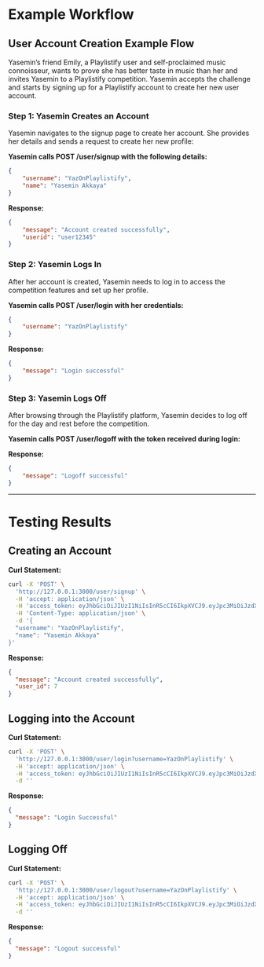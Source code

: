 # Example Workflow

## User Account Creation Example Flow

Yasemin’s friend Emily, a Playlistify user and self-proclaimed music connoisseur, wants to prove she has better taste in music than her and invites Yasemin to a Playlistify competition. Yasemin accepts the challenge and starts by signing up for a Playlistify account to create her new user account.

### Step 1: Yasemin Creates an Account
Yasemin navigates to the signup page to create her account. She provides her details and sends a request to create her new profile:

**Yasemin calls POST /user/signup with the following details:**

```json
{
    "username": "YazOnPlaylistify",
    "name": "Yasemin Akkaya"
}
```

**Response:**

```json
{
    "message": "Account created successfully",
    "userid": "user12345"
}
```

### Step 2: Yasemin Logs In
After her account is created, Yasemin needs to log in to access the competition features and set up her profile.

**Yasemin calls POST /user/login with her credentials:**

```json
{
    "username": "YazOnPlaylistify"
}
```

**Response:**

```json
{
    "message": "Login successful"
}
```

### Step 3: Yasemin Logs Off
After browsing through the Playlistify platform, Yasemin decides to log off for the day and rest before the competition.

**Yasemin calls POST /user/logoff with the token received during login:**

**Response:**

```json
{
    "message": "Logoff successful"
}
```

---

# Testing Results

## Creating an Account
**Curl Statement:**

```sh
curl -X 'POST' \
  'http://127.0.0.1:3000/user/signup' \
  -H 'accept: application/json' \
  -H 'access_token: eyJhbGciOiJIUzI1NiIsInR5cCI6IkpXVCJ9.eyJpc3MiOiJzdXBhYmFzZSIsInJlZiI6IndkbmpoZnFsemR6YmViaW5ieHBuIiwicm9sZSI6ImFub24iLCJpYXQiOjE3MzAwNzg4NjAsImV4cCI6MjA0NTY1NDg2MH0.p32MA6K5Z64pIeeQEr9TLSWVklq-E-z8zU6x84rNChE' \
  -H 'Content-Type: application/json' \
  -d '{
  "username": "YazOnPlaylistify",
  "name": "Yasemin Akkaya"
}'
```

**Response:**

```json
{
  "message": "Account created successfully",
  "user_id": 7
}
```

## Logging into the Account
**Curl Statement:**

```sh
curl -X 'POST' \
  'http://127.0.0.1:3000/user/login?username=YazOnPlaylistify' \
  -H 'accept: application/json' \
  -H 'access_token: eyJhbGciOiJIUzI1NiIsInR5cCI6IkpXVCJ9.eyJpc3MiOiJzdXBhYmFzZSIsInJlZiI6IndkbmpoZnFsemR6YmViaW5ieHBuIiwicm9sZSI6ImFub24iLCJpYXQiOjE3MzAwNzg4NjAsImV4cCI6MjA0NTY1NDg2MH0.p32MA6K5Z64pIeeQEr9TLSWVklq-E-z8zU6x84rNChE' \
  -d ''
```

**Response:**

```json
{
  "message": "Login Successful"
}
```

## Logging Off
**Curl Statement:**

```sh
curl -X 'POST' \
  'http://127.0.0.1:3000/user/logout?username=YazOnPlaylistify' \
  -H 'accept: application/json' \
  -H 'access_token: eyJhbGciOiJIUzI1NiIsInR5cCI6IkpXVCJ9.eyJpc3MiOiJzdXBhYmFzZSIsInJlZiI6IndkbmpoZnFsemR6YmViaW5ieHBuIiwicm9sZSI6ImFub24iLCJpYXQiOjE3MzAwNzg4NjAsImV4cCI6MjA0NTY1NDg2MH0.p32MA6K5Z64pIeeQEr9TLSWVklq-E-z8zU6x84rNChE' \
  -d ''
```

**Response:**

```json
{
  "message": "Logout successful"
}
```

